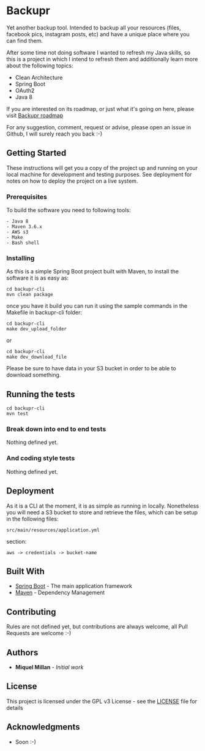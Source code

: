 # Backupr

Yet another backup tool. Intended to backup all your resources (files, facebook pics, instagram posts, etc) and have a unique place where you can find them.

After some time not doing software I wanted to refresh my Java skills, so this is a project in which I intend to refresh them and additionally learn more about the following topics:
- Clean Architecture
- Spring Boot
- OAuth2
- Java 8

If you are interested on its roadmap, or just what it's going on here, please visit [Backupr roadmap](https://trello.com/b/OMdmz5L8/backupr)

For any suggestion, comment, request or advise, please open an issue in Github, I will surely reach you back :-)

## Getting Started

These instructions will get you a copy of the project up and running on your local machine for development and testing purposes. See deployment for notes on how to deploy the project on a live system.

### Prerequisites

To build the software you need to following tools:

```
- Java 8
- Maven 3.6.x
- AWS s3
- Make
- Bash shell
```

### Installing

As this is a simple Spring Boot project built with Maven, to install the software it is as easy as:

```
cd backupr-cli
mvn clean package
```

once you have it build you can run it using the sample commands in the Makefile in backupr-cli folder:
```
cd backupr-cli
make dev_upload_folder
```
or
```
cd backupr-cli
make dev_download_file
```
Please be sure to have data in your S3 bucket in order to be able to download something.

## Running the tests
```
cd backupr-cli
mvn test
```
### Break down into end to end tests

Nothing defined yet.

### And coding style tests

Nothing defined yet.

## Deployment

As it is a CLI at the moment, it is as simple as running in locally. Nonetheless you will need a S3 bucket to store and retrieve the files, which can be setup in the following files:

```
src/main/resources/application.yml
```
section:

```
aws -> credentials -> bucket-name
```

## Built With

* [Spring Boot](https://spring.io/projects/spring-boot) - The main application framework
* [Maven](https://maven.apache.org/) - Dependency Management

## Contributing

Rules are not defined yet, but contributions are always welcome, all Pull Requests are welcome :-)

## Authors

* **Miquel Millan** - *Initial work*

## License

This project is licensed under the GPL v3 License - see the [LICENSE](LICENSE) file for details

## Acknowledgments

* Soon :-)
